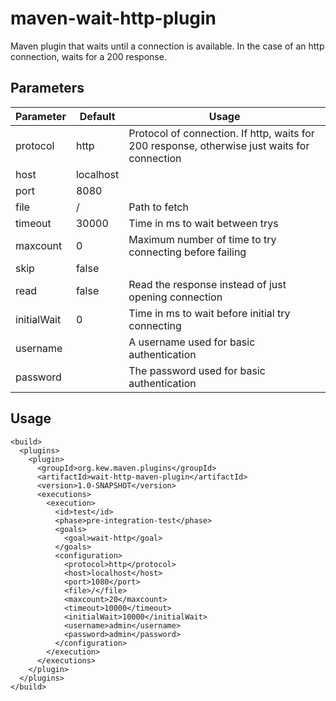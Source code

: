 # maven-wait-http-plugin

Maven plugin that waits until a connection is available. In the case of an http connection, waits for a 200 response.

## Parameters

| Parameter   | Default   | Usage |
|-------------|-----------|-------|
| protocol    | http      | Protocol of connection. If http, waits for 200 response, otherwise just waits for connection |
| host        | localhost ||
| port        | 8080      ||
| file        | /         | Path to fetch |
| timeout     | 30000     | Time in ms to wait between trys |
| maxcount    | 0         | Maximum number of time to try connecting before failing |
| skip        | false     ||
| read        | false     | Read the response instead of just opening connection |
| initialWait | 0         | Time in ms to wait before initial try connecting |
| username    |           | A username used for basic authentication |
| password    |           | The password used for basic authentication |

## Usage
```
<build>
  <plugins>
    <plugin>
      <groupId>org.kew.maven.plugins</groupId>
      <artifactId>wait-http-maven-plugin</artifactId>
      <version>1.0-SNAPSHOT</version>
      <executions>
        <execution>
          <id>test</id>
          <phase>pre-integration-test</phase>
          <goals>
            <goal>wait-http</goal>
          </goals>
          <configuration>
            <protocol>http</protocol>
            <host>localhost</host>
            <port>1080</port>
            <file>/</file>
            <maxcount>20</maxcount>
            <timeout>10000</timeout>
            <initialWait>10000</initialWait>
            <username>admin</username>
            <password>admin</password>
          </configuration>
        </execution>
      </executions>
    </plugin>
  </plugins>
</build>
```
